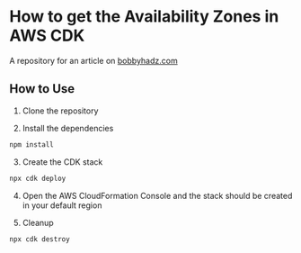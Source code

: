 # How to get the Availability Zones in AWS CDK

A repository for an article on
[bobbyhadz.com](https://bobbyhadz.com/blog/get-availability-zones-aws-cdk)

## How to Use

1. Clone the repository

2. Install the dependencies

```bash
npm install
```

3. Create the CDK stack

```bash
npx cdk deploy
```

4. Open the AWS CloudFormation Console and the stack should be created in your
   default region

5. Cleanup

```bash
npx cdk destroy
```
